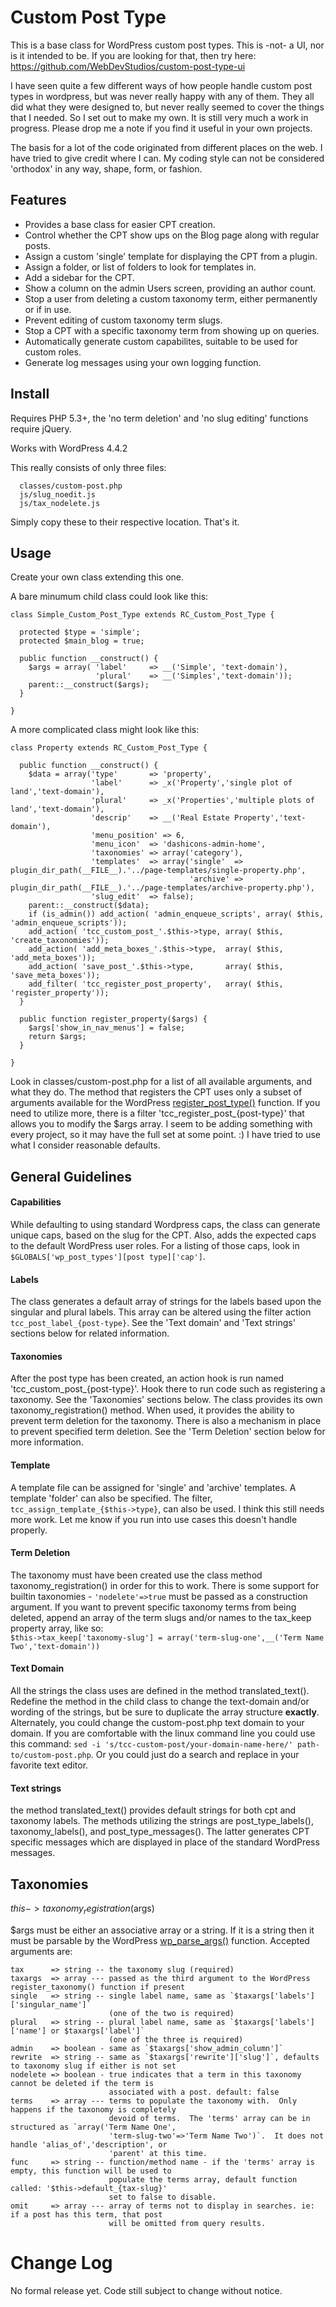 # Custom Post Type

This is a base class for WordPress custom post types.  This is -not- a UI, nor is it intended to be.  If you are looking for that, then try here: https://github.com/WebDevStudios/custom-post-type-ui

I have seen quite a few different ways of how people handle custom post types in wordpress, but was never really happy with any of them.  They all did what they were designed to, but never really seemed to cover the things that I needed.  So I set out to make my own.  It is still very much a work in progress.  Please drop me a note if you find it useful in your own projects.

The basis for a lot of the code originated from different places on the web.  I have tried to give credit where I can.  My coding style can not be considered 'orthodox' in any way, shape, form, or fashion.

## Features

* Provides a base class for easier CPT creation.
* Control whether the CPT show ups on the Blog page along with regular posts.
* Assign a custom 'single' template for displaying the CPT from a plugin.
* Assign a folder, or list of folders to look for templates in.
* Add a sidebar for the CPT.
* Show a column on the admin Users screen, providing an author count.
* Stop a user from deleting a custom taxonomy term, either permanently or if in use.
* Prevent editing of custom taxonomy term slugs.
* Stop a CPT with a specific taxonomy term from showing up on queries.
* Automatically generate custom capabilites, suitable to be used for custom roles.
* Generate log messages using your own logging function.

## Install

Requires PHP 5.3+, the 'no term deletion' and 'no slug editing' functions require jQuery.

Works with WordPress 4.4.2

This really consists of only three files:
```
  classes/custom-post.php
  js/slug_noedit.js
  js/tax_nodelete.js
```
Simply copy these to their respective location.  That's it.

## Usage

Create your own class extending this one.

A bare minumum child class could look like this:
```
class Simple_Custom_Post_Type extends RC_Custom_Post_Type {

  protected $type = 'simple';
  protected $main_blog = true;

  public function __construct() {
    $args = array( 'label'     => __('Simple', 'text-domain'),
                   'plural'    => __('Simples','text-domain'));
    parent::__construct($args);
  }

}
```

A more complicated class might look like this:
```
class Property extends RC_Custom_Post_Type {

  public function __construct() {
    $data = array('type'       => 'property',
                  'label'      => _x('Property','single plot of land','text-domain'),
                  'plural'     => _x('Properties','multiple plots of land','text-domain'),
                  'descrip'    => __('Real Estate Property','text-domain'),
                  'menu_position' => 6,
                  'menu_icon'  => 'dashicons-admin-home',
                  'taxonomies' => array('category'),
                  'templates'  => array('single'  => plugin_dir_path(__FILE__).'../page-templates/single-property.php',
                                        'archive' => plugin_dir_path(__FILE__).'../page-templates/archive-property.php'),
                  'slug_edit'  => false);
    parent::__construct($data);
    if (is_admin()) add_action( 'admin_enqueue_scripts', array( $this, 'admin_enqueue_scripts'));
    add_action( 'tcc_custom_post_'.$this->type, array( $this, 'create_taxonomies'));
    add_action( 'add_meta_boxes_'.$this->type,  array( $this, 'add_meta_boxes'));
    add_action( 'save_post_'.$this->type,       array( $this, 'save_meta_boxes'));
    add_filter( 'tcc_register_post_property',   array( $this, 'register_property'));
  }

  public function register_property($args) {
    $args['show_in_nav_menus'] = false;
    return $args;
  }

}
```
Look in classes/custom-post.php for a list of all available arguments, and what they do.  The method that registers the CPT uses only a subset of arguments available for the WordPress [register_post_type()](http://codex.wordpress.org/Function_Reference/register_post_type) function.  If you need to utilize more, there is a filter 'tcc_register_post_{post-type}' that allows you to modify the $args array.  I seem to be adding something with every project, so it may have the full set at some point.  :)  I have tried to use what I consider reasonable defaults.

## General Guidelines

#### Capabilities
While defaulting to using standard Wordpress caps, the class can generate unique caps, based on the slug for the CPT.  Also, adds the expected caps to the default WordPress user roles. For a listing of those caps, look in `$GLOBALS['wp_post_types'][post type]['cap']`.

#### Labels
The class generates a default array of strings for the labels based upon the singular and plural labels.  This array can be altered using the filter action `tcc_post_label_{post-type}`.  See the 'Text domain' and 'Text strings' sections below for related information.

#### Taxonomies
After the post type has been created, an action hook is run named 'tcc_custom_post_{post-type}'.  Hook there to run code such as registering a taxonomy.  See the 'Taxonomies' sections below.
The class provides its own taxonomy_registration() method.  When used, it provides the ability to prevent term deletion for the taxonomy.  There is also a mechanism in place to prevent specified term deletion.  See the 'Term Deletion' section below for more information.

#### Template
A template file can be assigned for 'single' and 'archive' templates.  A template 'folder' can also be specified.  The filter, `tcc_assign_template_{$this->type}`, can also be used.  I think this still needs more work.  Let me know if you run into use cases this doesn't handle properly.

#### Term Deletion
The taxonomy must have been created use the class method taxonomy_registration() in order for this to work.
There is some support for builtin taxonomies - `'nodelete'=>true` must be passed as a construction argument.
If you want to prevent specific taxonomy terms from being deleted, append an array of the term slugs and/or names to the tax_keep property array, like so:<br>
`$this->tax_keep['taxonomy-slug'] = array('term-slug-one',__('Term Name Two','text-domain'))`

#### Text Domain
All the strings the class uses are defined in the method translated_text().  Redefine the method in the child class to change the text-domain and/or wording of the strings, but be sure to duplicate the array structure __exactly__.  Alternately, you could change the custom-post.php text domain to your domain.  If you are comfortable with the linux command line you could use this command:  `sed -i 's/tcc-custom-post/your-domain-name-here/' path-to/custom-post.php`.  Or you could just do a search and replace in your favorite text editor.

#### Text strings
the method translated_text() provides default strings for both cpt and taxonomy labels.  The methods utilizing the strings are post_type_labels(), taxonomy_labels(), and post_type_messages().  The latter generates CPT specific messages which are displayed in place of the standard WordPress messages.

## Taxonomies

$this->taxonomy_registration($args)

$args must be either an associative array or a string.  If it is a string then it must be parsable by the WordPress [wp_parse_args()](http://codex.wordpress.org/Function_Reference/wp_parse_args) function.  Accepted arguments are:
```
tax      => string -- the taxonomy slug (required)
taxargs  => array --- passed as the third argument to the WordPress register_taxonomy() function if present
single   => string -- single label name, same as `$taxargs['labels']['singular_name']`
                      (one of the two is required)
plural   => string -- plural label name, same as `$taxargs['labels']['name'] or $taxargs['label']`
                      (one of the three is required)
admin    => boolean - same as `$taxargs['show_admin_column']`
rewrite  => string -- same as `$taxargs['rewrite']['slug']`, defaults to taxonomy slug if either is not set
nodelete => boolean - true indicates that a term in this taxonomy cannot be deleted if the term is
                      associated with a post. default: false
terms    => array --- terms to populate the taxonomy with.  Only happens if the taxonomy is completely
                      devoid of terms.  The 'terms' array can be in structured as `array('Term Name One',
                      'term-slug-two'=>'Term Name Two')`.  It does not handle 'alias_of','description', or
                      'parent' at this time.
func     => string -- function/method name - if the 'terms' array is empty, this function will be used to
                      populate the terms array, default function called: '$this->default_{tax-slug}'
                      set to false to disable.
omit     => array --- array of terms not to display in searches. ie:  if a post has this term, that post
                      will be omitted from query results.
```

# Change Log

No formal release yet.  Code still subject to change without notice.
